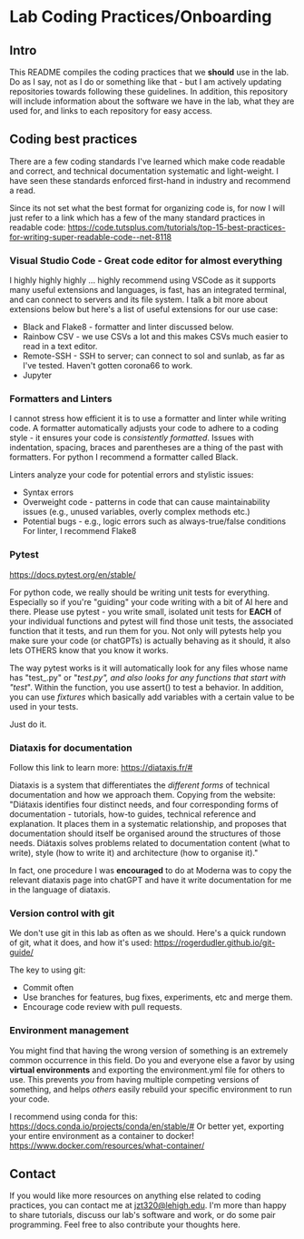 # Lab Coding Practices/Onboarding

## Intro
This README compiles the coding practices that we **should** use in the lab. Do as I say, not as I do or something like that - but I am actively updating repositories towards following these guidelines. In addition, this repository will include information about the software we have in the lab, what they are used for, and links to each repository for easy access.


## Coding best practices
There are a few coding standards I've learned which make code readable and correct, and technical documentation systematic and light-weight. I have seen these standards enforced first-hand in industry and recommend a read.

Since its not set what the best format for organizing code is, for now I will just refer to a link which has a few of the many standard practices in readable code: https://code.tutsplus.com/tutorials/top-15-best-practices-for-writing-super-readable-code--net-8118


### Visual Studio Code - Great code editor for almost everything
I highly highly highly ... highly recommend using VSCode as it supports many useful extensions and languages, is fast, has an integrated terminal, and can connect to servers and its file system. I talk a bit more about extensions below but here's a list of useful extensions for our use case:
- Black and Flake8 - formatter and linter discussed below.
- Rainbow CSV - we use CSVs a lot and this makes CSVs much easier to read in a text editor.
- Remote-SSH - SSH to server; can connect to sol and sunlab, as far as I've tested. Haven't gotten corona66 to work.
- Jupyter


### Formatters and Linters
I cannot stress how efficient it is to use a formatter and linter while writing code. A formatter automatically adjusts your code to adhere to a coding style - it ensures your code is *consistently formatted*. Issues with indentation, spacing, braces and parentheses are a thing of the past with formatters. For python I recommend a formatter called Black.

Linters analyze your code for potential errors and stylistic issues:
- Syntax errors
- Overweight code - patterns in code that can cause maintainability issues (e.g., unused variables, overly complex methods etc.)
- Potential bugs - e.g., logic errors such as always-true/false conditions
For linter, I recommend Flake8


### Pytest
https://docs.pytest.org/en/stable/

For python code, we really should be writing unit tests for everything. Especially so if you're "guiding" your code writing with a bit of AI here and there. Please use pytest - you write small, isolated unit tests for **EACH** of your individual functions and pytest will find those unit tests, the associated function that it tests, and run them for you. Not only will pytests help you make sure your code (or chatGPTs) is actually behaving as it should, it also lets OTHERS know that you know it works.

The way pytest works is it will automatically look for any files whose name has "test_.py" or "_test.py", and also looks for any functions that start with "test_". Within the function, you use assert() to test a behavior. In addition, you can use *fixtures* which basically add variables with a certain value to be used in your tests.

Just do it.


### Diataxis for documentation
Follow this link to learn more: https://diataxis.fr/#

Diataxis is a system that differentiates the *different forms* of technical documentation and how we approach them. Copying from the website:
"Diátaxis identifies four distinct needs, and four corresponding forms of documentation - tutorials, how-to guides, technical reference and explanation. It places them in a systematic relationship, and proposes that documentation should itself be organised around the structures of those needs.
Diátaxis solves problems related to documentation content (what to write), style (how to write it) and architecture (how to organise it)."

In fact, one procedure I was **encouraged** to do at Moderna was to copy the relevant diataxis page into chatGPT and have it write documentation for me in the language of diataxis.


### Version control with git
We don't use git in this lab as often as we should. Here's a quick rundown of git, what it does, and how it's used: https://rogerdudler.github.io/git-guide/

The key to using git:
- Commit often
- Use branches for features, bug fixes, experiments, etc and merge them.
- Encourage code review with pull requests.

### Environment management
You might find that having the wrong version of something is an extremely common occurrence in this field. Do you and everyone else a favor by using **virtual environments** and exporting the environment.yml file for others to use. This prevents *you* from having multiple competing versions of something, and helps *others* easily rebuild your specific environment to run your code.

I recommend using conda for this: https://docs.conda.io/projects/conda/en/stable/#
Or better yet, exporting your entire environment as a container to docker! https://www.docker.com/resources/what-container/


## Contact
If you would like more resources on anything else related to coding practices, you can contact me at jzt320@lehigh.edu. I'm more than happy to share tutorials, discuss our lab's software and work, or do some pair programming. Feel free to also contribute your thoughts here.